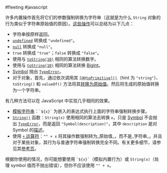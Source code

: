 #fleeting #javascript 

许多内置操作首先将它们的参数强制转换为字符串（这就是为什么 `String` 对象的行为类似于字符串原始值的原因）。[这些操作](https://tc39.es/ecma262/#sec-tostring)可以总结为以下几点：

- 字符串按原样返回。
- [`undefined`](https://developer.mozilla.org/zh-CN/docs/Web/JavaScript/Reference/Global_Objects/undefined) 转换成 `"undefined"`。
- [`null`](https://developer.mozilla.org/zh-CN/docs/Web/JavaScript/Reference/Operators/null) 转换成 `"null"`。
- `true` 转换成 `"true"`；`false` 转换成 `"false"`。
- 使用与 [`toString(10)`](https://developer.mozilla.org/zh-CN/docs/Web/JavaScript/Reference/Global_Objects/Number/toString) 相同的算法转换数字。
- 使用与 [`toString(10)`](https://developer.mozilla.org/zh-CN/docs/Web/JavaScript/Reference/Global_Objects/BigInt/toString) 相同的算法转换 [BigInt](https://developer.mozilla.org/zh-CN/docs/Web/JavaScript/Reference/Global_Objects/BigInt)。
- [Symbol](https://developer.mozilla.org/zh-CN/docs/Web/JavaScript/Reference/Global_Objects/Symbol) 抛出 [`TypeError`](https://developer.mozilla.org/zh-CN/docs/Web/JavaScript/Reference/Global_Objects/TypeError)。
- 对于对象，首先，通过依次调用其 [`[@@toPrimitive]()`](https://developer.mozilla.org/zh-CN/docs/Web/JavaScript/Reference/Global_Objects/Symbol/toPrimitive)（hint 为 `"string"`）、`toString()` 和 `valueOf()` 方法将其[转换为原始值](https://developer.mozilla.org/zh-CN/docs/Web/JavaScript/Data_structures#%E5%BC%BA%E5%88%B6%E5%8E%9F%E5%A7%8B%E5%80%BC%E8%BD%AC%E6%8D%A2)。然后将生成的原始值转换为一个字符串。

有几种方法可以在 JavaScript 中实现几乎相同的效果。

- [模板字符串](https://developer.mozilla.org/zh-CN/docs/Web/JavaScript/Reference/Template_literals)：`` `${x}` `` 为嵌入的表达式执行上面的字符串强制转换步骤。
- [`String()`](https://developer.mozilla.org/zh-CN/docs/Web/JavaScript/Reference/Global_Objects/String/String) 函数：`String(x)` 使用相同的算法去转换 `x`，只是 [Symbol](https://developer.mozilla.org/zh-CN/docs/Web/JavaScript/Reference/Global_Objects/Symbol) 不会抛出 [`TypeError`](https://developer.mozilla.org/zh-CN/docs/Web/JavaScript/Reference/Global_Objects/TypeError)，而是返回 `"Symbol(description)"`，其中 `description` 是对 Symbol 的[描述](https://developer.mozilla.org/zh-CN/docs/Web/JavaScript/Reference/Global_Objects/Symbol/description)。
- 使用 [`+` 运算符](https://developer.mozilla.org/zh-CN/docs/Web/JavaScript/Reference/Operators/Addition)：`"" + x` 将其操作数强制转为_原始值_，而不是_字符串_，并且对于某些对象，其行为与普通字符串强制转换完全不同。有关更多细节，请参见其[参考页](https://developer.mozilla.org/zh-CN/docs/Web/JavaScript/Reference/Operators/Addition)。

根据你使用的情况，你可能想要使用 `` `${x}` ``（模拟内置行为）或 `String(x)`（处理 symbol 值而不抛出错误），但你不应该使用 `"" + x`。